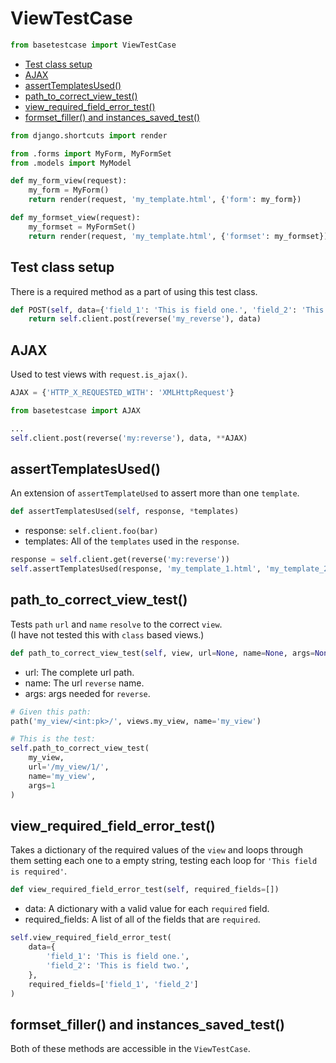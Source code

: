 
# ViewTestCase
```python
from basetestcase import ViewTestCase
```
- [Test class setup](#Test-class-setup)
- [AJAX](#AJAX)
- [assertTemplatesUsed()](#assertTemplatesUsed)
- [path_to_correct_view_test()](#path_to_correct_view_test)
- [view_required_field_error_test()](#view_required_field_error_test)
- [formset_filler() and instances_saved_test()](#formset_filler-and-instances_saved_test)

```python
from django.shortcuts import render

from .forms import MyForm, MyFormSet
from .models import MyModel

def my_form_view(request):
    my_form = MyForm()
    return render(request, 'my_template.html', {'form': my_form})

def my_formset_view(request):
    my_formset = MyFormSet()
    return render(request, 'my_template.html', {'formset': my_formset})
```

## Test class setup
There is a required method as a part of using this test class.

```python
def POST(self, data={'field_1': 'This is field one.', 'field_2': 'This is field two.'}):
    return self.client.post(reverse('my_reverse'), data)
```

## AJAX
Used to test views with `request.is_ajax()`.

```python
AJAX = {'HTTP_X_REQUESTED_WITH': 'XMLHttpRequest'}
```

```python
from basetestcase import AJAX

...
self.client.post(reverse('my:reverse'), data, **AJAX)
```

## assertTemplatesUsed()
An extension of `assertTemplateUsed` to assert more than one `template`.

```python
def assertTemplatesUsed(self, response, *templates)
```
- response: `self.client.foo(bar)`
- templates: All of the `templates` used in the `response`.

```python
response = self.client.get(reverse('my:reverse'))
self.assertTemplatesUsed(response, 'my_template_1.html', 'my_template_2.html')
```

## path_to_correct_view_test()
Tests `path` `url` and `name` `resolve` to the correct `view`.<br />
(I have not tested this with `class` based views.)

```python
def path_to_correct_view_test(self, view, url=None, name=None, args=None)
```
- url: The complete url path.
- name: The url `reverse` name.
- args: args needed for `reverse`.

```python
# Given this path:
path('my_view/<int:pk>/', views.my_view, name='my_view')

# This is the test:
self.path_to_correct_view_test(
    my_view,
    url='/my_view/1/',
    name='my_view',
    args=1
)
```

## view_required_field_error_test()
Takes a dictionary of the required values of the `view` and
loops through them setting each one to a empty string, testing
each loop for `'This field is required'`.

```python
def view_required_field_error_test(self, required_fields=[])
```
- data: A dictionary with a valid value for each `required` field.
- required_fields: A list of all of the fields that are `required`.

```python
self.view_required_field_error_test(
    data={
        'field_1': 'This is field one.',
        'field_2': 'This is field two.',
    },
    required_fields=['field_1', 'field_2']
)
```

## formset_filler() and instances_saved_test()
Both of these methods are accessible in the `ViewTestCase`.

